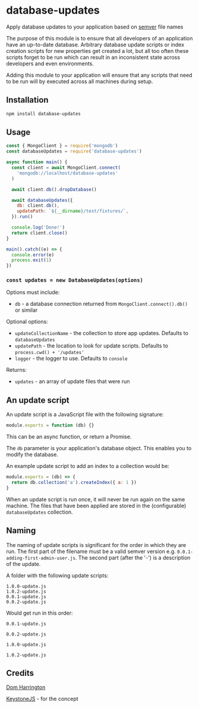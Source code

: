 # database-updates

Apply database updates to your application based on [semver](http://semver.org/) file names

The purpose of this module is to ensure that all developers of an application have an up-to-date database. Arbitrary database update scripts or index creation scripts for new properties get created a lot, but all too often these scripts forget to be run which can result in an inconsistent state across developers and even environments.

Adding this module to your application will ensure that any scripts that need to be run will by executed across all machines during setup.

## Installation

```sh
npm install database-updates
```

## Usage

```js
const { MongoClient } = require('mongodb')
const databaseUpdates = require('database-updates')

async function main() {
  const client = await MongoClient.connect(
    'mongodb://localhost/database-updates'
  )

  await client.db().dropDatabase()

  await databaseUpdates({
    db: client.db(),
    updatePath: `${__dirname}/test/fixtures/`,
  }).run()

  console.log('Done!')
  return client.close()
}

main().catch((e) => {
  console.error(e)
  process.exit(1)
})
```

### `const updates = new DatabaseUpdates(options)`

Options must include:

- `db` - a database connection returned from `MongoClient.connect().db()` or similar

Optional options:

- `updateCollectionName` - the collection to store app updates. Defaults to `databaseUpdates`
- `updatePath` - the location to look for update scripts. Defaults to `process.cwd() + '/updates'`
- `logger` - the logger to use. Defaults to `console`

Returns:

- `updates` - an array of update files that were run

## An update script

An update script is a JavaScript file with the following signature:

```js
module.exports = function (db) {}
```

This can be an async function, or return a Promise.

The `db` parameter is your application's database object. This enables you to modify the database.

An example update script to add an index to a collection would be:

```js
module.exports = (db) => {
  return db.collection('a').createIndex({ a: 1 })
}
```

When an update script is run once, it will never be run again on the same machine.
The files that have been applied are stored in the (configurable) `databaseUpdates` collection.

## Naming

The naming of update scripts is significant for the order in which they are run. The first part of the filename must be a valid semver version e.g. `0.0.1-adding-first-admin-user.js`. The second part (after the '-') is a description of the update.

A folder with the following update scripts:

```
1.0.0-update.js
1.0.2-update.js
0.0.1-update.js
0.0.2-update.js
```

Would get run in this order:

`0.0.1-update.js`

`0.0.2-update.js`

`1.0.0-update.js`

`1.0.2-update.js`

## Credits

[Dom Harrington](https://github.com/domharrington/)

[KeystoneJS](http://keystonejs.com/docs/getting-started/#runningyourapp-writingupdates) - for the concept
